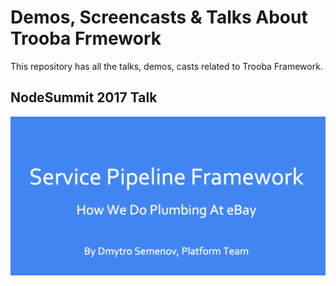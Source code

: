 # Demos, Screencasts & Talks About Trooba Frmework

This repository has all the talks, demos, casts related to Trooba Framework.

## NodeSummit 2017 Talk

<p align="center">
    <a href="NodeSummit-2017-Service-Pipeline-Framework.pdf">
        <img src="images/nodesummit-trooba-talk.png" />
    </a>
</p>
